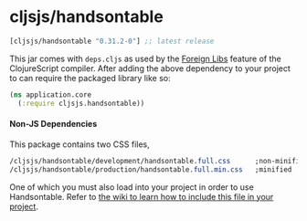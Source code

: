 # cljsjs/handsontable

[](dependency)
```clojure
[cljsjs/handsontable "0.31.2-0"] ;; latest release
```
[](/dependency)

This jar comes with `deps.cljs` as used by the [Foreign Libs][flibs] feature
of the ClojureScript compiler. After adding the above dependency to your project
to can require the packaged library like so:

```clojure
(ns application.core
  (:require cljsjs.handsontable))
```

[flibs]: https://clojurescript.org/reference/packaging-foreign-deps

#### Non-JS Dependencies
This package contains two CSS files,

```css
/cljsjs/handsontable/development/handsontable.full.css      ;non-minified
/cljsjs/handsontable/production/handsontable.full.min.css   ;minified
```


One of which you must also load into your project in order to use Handsontable.
Refer to [the wiki to learn how to include this file in your project](https://github.com/cljsjs/packages/wiki/Non-JS-Assets).
